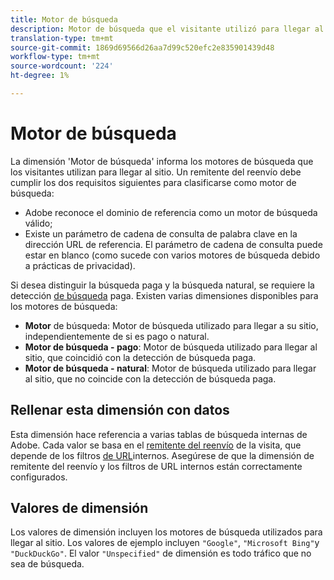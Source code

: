 ```yaml
---
title: Motor de búsqueda
description: Motor de búsqueda que el visitante utilizó para llegar al sitio.
translation-type: tm+mt
source-git-commit: 1869d69566d26aa7d99c520efc2e835901439d48
workflow-type: tm+mt
source-wordcount: '224'
ht-degree: 1%

---
```



# Motor de búsqueda

La dimensión &#39;Motor de búsqueda&#39; informa los motores de búsqueda que los visitantes utilizan para llegar al sitio. Un remitente del reenvío debe cumplir los dos requisitos siguientes para clasificarse como motor de búsqueda:

* Adobe reconoce el dominio de referencia como un motor de búsqueda válido;
* Existe un parámetro de cadena de consulta de palabra clave en la dirección URL de referencia. El parámetro de cadena de consulta puede estar en blanco (como sucede con varios motores de búsqueda debido a prácticas de privacidad).

Si desea distinguir la búsqueda paga y la búsqueda natural, se requiere la detección [de búsqueda](/help/admin/admin/paid-search-detection/paid-search-detection.md) paga. Existen varias dimensiones disponibles para los motores de búsqueda:

* **Motor** de búsqueda: Motor de búsqueda utilizado para llegar a su sitio, independientemente de si es pago o natural.
* **Motor de búsqueda - pago**: Motor de búsqueda utilizado para llegar al sitio, que coincidió con la detección de búsqueda paga.
* **Motor de búsqueda - natural**: Motor de búsqueda utilizado para llegar al sitio, que no coincide con la detección de búsqueda paga.

## Rellenar esta dimensión con datos

Esta dimensión hace referencia a varias tablas de búsqueda internas de Adobe. Cada valor se basa en el [remitente del reenvío](referrer.md) de la visita, que depende de los filtros [de URL](/help/admin/admin/internal-url-filter-admin.md)internos. Asegúrese de que la dimensión de remitente del reenvío y los filtros de URL internos están correctamente configurados.

## Valores de dimensión

Los valores de dimensión incluyen los motores de búsqueda utilizados para llegar al sitio. Los valores de ejemplo incluyen `"Google"`, `"Microsoft Bing"`y `"DuckDuckGo"`. El valor `"Unspecified"` de dimensión es todo tráfico que no sea de búsqueda.
